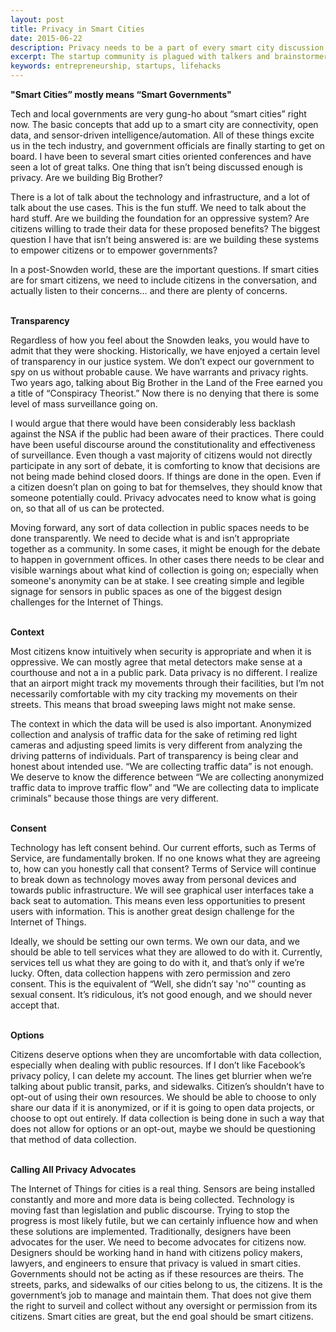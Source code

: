 ```yaml
---
layout: post
title: Privacy in Smart Cities
date: 2015-06-22
description: Privacy needs to be a part of every smart city discussion.
excerpt: The startup community is plagued with talkers and brainstormers.
keywords: entrepreneurship, startups, lifehacks
---
```


**"Smart Cities” mostly means “Smart Governments"**

Tech and local governments are very gung-ho about “smart cities” right now. The basic concepts that add up to a smart city are connectivity, open data, and sensor-driven intelligence/automation. All of these things excite us in the tech industry, and government officials are finally starting to get on board. I have been to several smart cities oriented conferences and have seen a lot of great talks. One thing that isn’t being discussed enough is privacy. Are we building Big Brother?

There is a lot of talk about the technology and infrastructure, and a lot of talk about the use cases. This is the fun stuff. We need to talk about the hard stuff. Are we building the foundation for an oppressive system? Are citizens willing to trade their data for these proposed benefits? The biggest question I have that isn’t being answered is: are we building these systems to empower citizens or to empower governments? 

In a post-Snowden world, these are the important questions. If smart cities are for smart citizens, we need to include citizens in the conversation, and actually listen to their concerns… and there are plenty of concerns.
</br>
</br>	

**Transparency**

Regardless of how you feel about the Snowden leaks, you would have to admit that they were shocking. Historically, we have enjoyed a certain level of transparency in our justice system. We don’t expect our government to spy on us without probable cause. We have warrants and privacy rights. Two years ago, talking about Big Brother in the Land of the Free earned you a title of “Conspiracy Theorist.” Now there is no denying that there is some level of mass surveillance going on. 

I would argue that there would have been considerably less backlash against the NSA if the public had been aware of their practices. There could have been useful discourse around the constitutionality and effectiveness of surveillance. Even though a vast majority of citizens would not directly participate in any sort of debate, it is comforting to know that decisions are not being made behind closed doors. If things are done in the open. Even if a citizen doesn’t plan on going to bat for themselves, they should know that someone potentially could. Privacy advocates need to know what is going on, so that all of us can be protected.

Moving forward, any sort of data collection in public spaces needs to be done transparently. We need to decide what is and isn’t appropriate together as a community. In some cases, it might be enough for the debate to happen in government offices. In other cases there needs to be clear and visible warnings about what kind of collection is going on; especially when someone's anonymity can be at stake. I see creating simple and legible signage for sensors in public spaces as one of the biggest design challenges for the Internet of Things.
</br>
</br>

**Context**

Most citizens know intuitively when security is appropriate and when it is oppressive. We can mostly agree that metal detectors make sense at a courthouse and not a in a public park. Data privacy is no different. I realize that an airport might track my movements through their facilities, but I’m not necessarily comfortable with my city tracking my movements on their streets. This means that broad sweeping laws might not make sense.

The context in which the data will be used is also important. Anonymized collection and analysis of traffic data for the sake of retiming red light cameras and adjusting speed limits is very different from analyzing the driving patterns of individuals. Part of transparency is being clear and honest about intended use. “We are collecting traffic data” is not enough. We deserve to know the difference between “We are collecting anonymized traffic data to improve traffic flow” and “We are collecting data to implicate criminals” because those things are very different.
</br>
</br>

**Consent**

Technology has left consent behind. Our current efforts, such as Terms of Service, are fundamentally broken. If no one knows what they are agreeing to, how can you honestly call that consent? Terms of Service will continue to break down as technology moves away from personal devices and towards public infrastructure. We will see graphical user interfaces take a back seat to automation. This means even less opportunities to present users with information. This is another great design challenge for the Internet of Things.

Ideally, we should be setting our own terms. We own our data, and we should be able to tell services what they are allowed to do with it. Currently, services tell us what they are going to do with it, and that’s only if we’re lucky. Often, data collection happens with zero permission and zero consent. This is the equivalent of “Well, she didn’t say 'no'” counting as sexual consent. It’s ridiculous, it’s not good enough, and we should never accept that. 
</br>
</br>

**Options**

Citizens deserve options when they are uncomfortable with data collection, especially when dealing with public resources. If I don’t like Facebook’s privacy policy, I can delete my account. The lines get blurrier when we’re talking about public transit, parks, and sidewalks. Citizen’s shouldn’t have to opt-out of using their own resources. We should be able to choose to only share our data if it is anonymized, or if it is going to open data projects, or choose to opt out entirely. If data collection is being done in such a way that does not allow for options or an opt-out, maybe we should be questioning that method of data collection.
</br>
</br>

**Calling All Privacy Advocates**

The Internet of Things for cities is a real thing. Sensors are being installed constantly and more and more data is being collected. Technology is moving fast than legislation and public discourse. Trying to stop the progress is most likely futile, but we can certainly influence how and when these solutions are implemented. Traditionally, designers have been advocates for the user. We need to become advocates for citizens now. Designers should be working hand in hand with citizens policy makers, lawyers, and engineers to ensure that privacy is valued in smart cities. Governments should not be acting as if these resources are theirs. The streets, parks, and sidewalks of our cities belong to us, the citizens. It is the government’s job to manage and maintain them. That does not give them the right to surveil and collect without any oversight or permission from its citizens. Smart cities are great, but the end goal should be smart citizens.